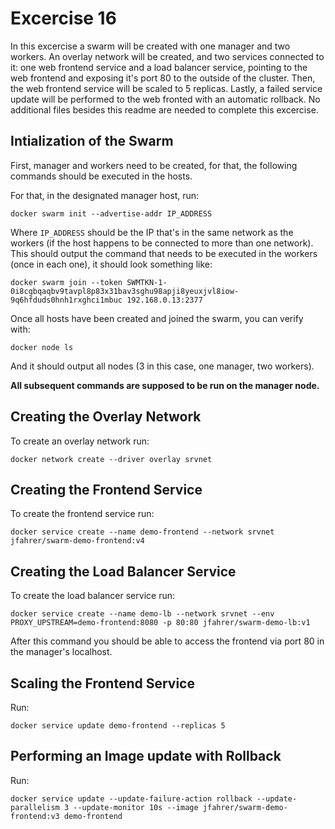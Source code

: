 # Excercise 16

In this excercise a swarm will be created with one manager and two workers. An overlay network will be created, and two services connected to it: one web frontend service and a load balancer service, pointing to the web frontend and exposing it's port 80 to the outside of the cluster. Then, the web frontend service will be scaled to 5 replicas. Lastly, a failed service update will be performed to the web fronted with an automatic rollback. No additional files besides this readme are needed to complete this excercise.

## Intialization of the Swarm

First, manager and workers need to be created, for that, the following commands should be executed in the hosts.

For that, in the designated manager host, run:

```docker
docker swarm init --advertise-addr IP_ADDRESS
```

Where `IP_ADDRESS` should be the IP that's in the same network as the workers (if the host happens to be connected to more than one network). This should output the command that needs to be executed in the workers (once in each one), it should look something like:

```docker
docker swarm join --token SWMTKN-1-0i8cgbqaqbv9tavpl8p83x31bav3sghu98apji8yeuxjvl8iow-9q6hfduds0hnh1rxghci1mbuc 192.168.0.13:2377
```

Once all hosts have been created and joined the swarm, you can verify with:

```docker
docker node ls
```

And it should output all nodes (3 in this case, one manager, two workers).

**All subsequent commands are supposed to be run on the manager node.**

## Creating the Overlay Network

To create an overlay network run:

```docker
docker network create --driver overlay srvnet
```

## Creating the Frontend Service

To create the frontend service run:

```docker
docker service create --name demo-frontend --network srvnet jfahrer/swarm-demo-frontend:v4
```

## Creating the Load Balancer Service

To create the load balancer service run:

```docker
docker service create --name demo-lb --network srvnet --env PROXY_UPSTREAM=demo-frontend:8080 -p 80:80 jfahrer/swarm-demo-lb:v1
```

After this command you should be able to access the frontend via port 80 in the manager's localhost.

## Scaling the Frontend Service

Run:

```docker
docker service update demo-frontend --replicas 5
```

## Performing an Image update with Rollback

Run:

```docker
docker service update --update-failure-action rollback --update-parallelism 3 --update-monitor 10s --image jfahrer/swarm-demo-frontend:v3 demo-frontend
```
